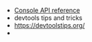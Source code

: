 * [Console API reference](https://developer.chrome.com/docs/devtools/console/api/)
* devtools tips and tricks
* https://devtoolstips.org/
* 

